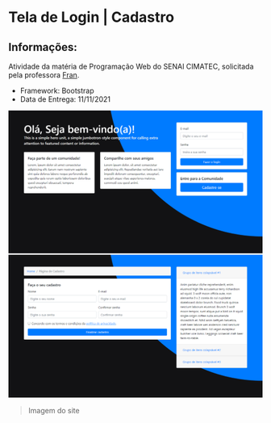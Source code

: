 # Tela de Login | Cadastro

## Informações:
Atividade da matéria de Programação Web do SENAI CIMATEC, solicitada pela professora <a href="https://github.com/Francisleide">Fran</a>.

* Framework: Bootstrap
* Data de Entrega: 11/11/2021

<img src="image/login.png">
<img src="image/cadastro.png">

> Imagem do site
